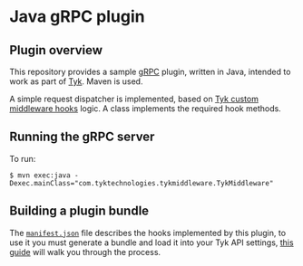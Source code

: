 Java gRPC plugin
==

## Plugin overview

This repository provides a sample [gRPC](http://www.grpc.io/) plugin, written in Java, intended to work as part of [Tyk](https://tyk.io/). Maven is used.

A simple request dispatcher is implemented, based on [Tyk custom middleware hooks](https://tyk.io/docs/tyk-api-gateway-v1-9/javascript-plugins/middleware-scripting/) logic.
A class implements the required hook methods.

## Running the gRPC server

To run:

```
$ mvn exec:java -Dexec.mainClass="com.tyktechnologies.tykmiddleware.TykMiddleware"
```

## Building a plugin bundle

The [`manifest.json`](manifest.json) file describes the hooks implemented by this plugin, to use it you must generate a bundle and load it into your Tyk API settings, [this guide](https://tyk.io/tyk-documentation/customise-tyk/plugins/rich-plugins/plugin-bundles/) will walk you through the process.

